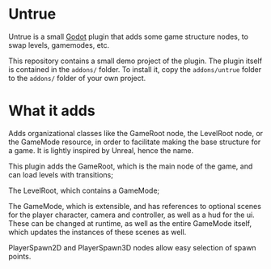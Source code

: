 # Untrue
Untrue is a small [Godot](https://godotengine.org/) plugin that adds some game structure nodes, to swap levels, gamemodes, etc.

This repository contains a small demo project of the plugin. The plugin itself is contained in the `addons/` folder. To install it, copy the `addons/untrue` folder to the `addons/` folder of your own project.

# What it adds
Adds organizational classes like the GameRoot node, the LevelRoot node, or the GameMode resource, in order to facilitate making the base structure for a game. It is lightly inspired by Unreal, hence the name.

This plugin adds the GameRoot, which is the main node of the game, and can load levels with transitions;

The LevelRoot, which contains a GameMode;

The GameMode, which is extensible, and has references to optional scenes for the player character, camera and controller, as well as a hud for the ui. These can be changed at runtime, as well as the entire GameMode itself, which updates the instances of these scenes as well.

PlayerSpawn2D and PlayerSpawn3D nodes allow easy selection of spawn points.

